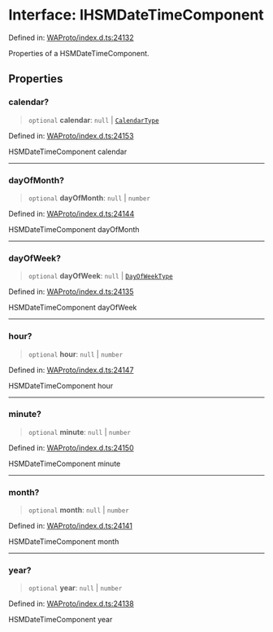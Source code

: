 # Interface: IHSMDateTimeComponent

Defined in: [WAProto/index.d.ts:24132](https://github.com/Fokusdotid/bail/blob/8a30cf93a8ac726f06d1ad6578695812a8253e53/WAProto/index.d.ts#L24132)

Properties of a HSMDateTimeComponent.

## Properties

### calendar?

> `optional` **calendar**: `null` \| [`CalendarType`](../namespaces/HSMDateTimeComponent/enumerations/CalendarType.md)

Defined in: [WAProto/index.d.ts:24153](https://github.com/Fokusdotid/bail/blob/8a30cf93a8ac726f06d1ad6578695812a8253e53/WAProto/index.d.ts#L24153)

HSMDateTimeComponent calendar

***

### dayOfMonth?

> `optional` **dayOfMonth**: `null` \| `number`

Defined in: [WAProto/index.d.ts:24144](https://github.com/Fokusdotid/bail/blob/8a30cf93a8ac726f06d1ad6578695812a8253e53/WAProto/index.d.ts#L24144)

HSMDateTimeComponent dayOfMonth

***

### dayOfWeek?

> `optional` **dayOfWeek**: `null` \| [`DayOfWeekType`](../namespaces/HSMDateTimeComponent/enumerations/DayOfWeekType.md)

Defined in: [WAProto/index.d.ts:24135](https://github.com/Fokusdotid/bail/blob/8a30cf93a8ac726f06d1ad6578695812a8253e53/WAProto/index.d.ts#L24135)

HSMDateTimeComponent dayOfWeek

***

### hour?

> `optional` **hour**: `null` \| `number`

Defined in: [WAProto/index.d.ts:24147](https://github.com/Fokusdotid/bail/blob/8a30cf93a8ac726f06d1ad6578695812a8253e53/WAProto/index.d.ts#L24147)

HSMDateTimeComponent hour

***

### minute?

> `optional` **minute**: `null` \| `number`

Defined in: [WAProto/index.d.ts:24150](https://github.com/Fokusdotid/bail/blob/8a30cf93a8ac726f06d1ad6578695812a8253e53/WAProto/index.d.ts#L24150)

HSMDateTimeComponent minute

***

### month?

> `optional` **month**: `null` \| `number`

Defined in: [WAProto/index.d.ts:24141](https://github.com/Fokusdotid/bail/blob/8a30cf93a8ac726f06d1ad6578695812a8253e53/WAProto/index.d.ts#L24141)

HSMDateTimeComponent month

***

### year?

> `optional` **year**: `null` \| `number`

Defined in: [WAProto/index.d.ts:24138](https://github.com/Fokusdotid/bail/blob/8a30cf93a8ac726f06d1ad6578695812a8253e53/WAProto/index.d.ts#L24138)

HSMDateTimeComponent year
